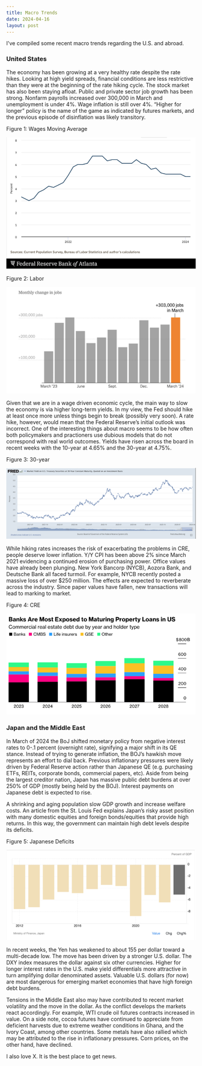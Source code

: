 ```yaml
---
title: Macro Trends
date: 2024-04-16
layout: post
---
```


I've compiled some recent macro trends regarding the U.S. and abroad.

### United States

The economy has been growing at a very healthy rate despite the rate hikes. 
Looking at high yield spreads, financial conditions are less restrictive than they were at the beginning of the rate hiking cycle. 
The stock market has also been staying afloat. Public and private sector job growth has been strong. 
Nonfarm payrolls increased over 300,000 in March and unemployment is under 4%. 
Wage inflation is still over 4%. 
“Higher for longer” policy is the name of the game as indicated by futures markets, and the previous episode of disinflation was likely transitory.

Figure 1: Wages Moving Average

![wages](/assets/images/wagesMA.png)

Figure 2: Labor

![labor](/assets/images/marlabor.png)

Given that we are in a wage driven economic cycle, the main way to slow the economy is via higher long-term yields. 
In my view, the Fed should hike at least once more unless things begin to break (possibly very soon). 
A rate hike, however, would mean that the Federal Reserve’s initial outlook was incorrect. 
One of the interesting things about macro seems to be how often both policymakers and practioners use dubious models that do not correspond with real world outcomes. 
Yields have risen across the board in recent weeks with the 10-year at 4.65% and the 30-year at 4.75%. 

Figure 3: 30-year

![30year](/assets/images/30yearyield.png)

While hiking rates increases the risk of exacerbating the problems in CRE, people deserve lower inflation. 
Y/Y CPI has been above 2% since March 2021 evidencing a continued erosion of purchasing power. 
Office values have already been plunging. New York Bancorp (NYCB), Aozora Bank, and Deutsche Bank all faced turmoil. 
For example, NYCB recently posted a massive loss of over $250 million. 
The effects are expected to reverberate across the industry. 
Since paper values have fallen, new transactions will lead to marking to market. 

Figure 4: CRE

![cre](/assets/images/credebt.png)

### Japan and the Middle East

In March of 2024 the BoJ shifted monetary policy from negative interest rates to 0-.1 percent (overnight rate), signifying a major shift in its QE stance. 
Instead of trying to generate inflation, the BOJ’s hawkish move represents an effort to dial back. 
Previous inflationary pressures were likely driven by Federal Reserve action rather than Japanese QE (e.g. purchasing ETFs, REITs, corporate bonds, commercial papers, etc). 
Aside from being the largest creditor nation, Japan has massive public debt burdens at over 250% of GDP (mostly being held by the BOJ). 
Interest payments on Japanese debt is expected to rise. 

A shrinking and aging population slow GDP growth and increase welfare costs. 
An article from the St. Louis Fed explains Japan’s risky asset position with many domestic equities and foreign bonds/equities that provide high returns. 
In this way, the government can maintain high debt levels despite its deficits. 

Figure 5: Japanese Deficits

![JapanDeficits](/assets/images/JapanDeficits.png)

In recent weeks, the Yen has weakened to about 155 per dollar toward a multi-decade low. 
The move has been driven by a stronger U.S. dollar. The DXY index measures the dollar against six other currencies. 
Higher for longer interest rates in the U.S. make yield differentials more attractive in turn amplifying dollar denominated assets. 
Valuable U.S. dollars (for now) are most dangerous for emerging market economies that have high foreign debt burdens.

Tensions in the Middle East also may have contributed to recent market volatility and the move in the dollar. 
As the conflict develops the markets react accordingly. 
For example, WTI crude oil futures contracts increased in value. 
On a side note, cocoa futures have continued to appreciate from deficient harvests due to extreme weather conditions in Ghana, and the Ivory Coast, among other countries. 
Some metals have also rallied which may be attributed to the rise in inflationary pressures. 
Corn prices, on the other hand, have declined.

I also love X. It is the best place to get news.
